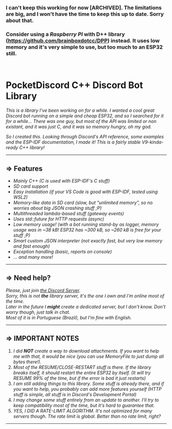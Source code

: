 ### I can't keep this working for now [ARCHIVED]. The limitations are big, and I won't have the time to keep this up to date. Sorry about that.
### Consider using a *Raspberry PI* with D++ library (https://github.com/brainboxdotcc/DPP) instead. It uses low memory and it's very simple to use, but too much to an ESP32 still.
<br>

# PocketDiscord C++ Discord Bot Library

*This is a library I've been working on for a while. I wanted a cool great Discord bot running on a simple and cheap ESP32, and so I searched for it for a while... There was one guy, but most of the API was limited or non existant, and it was just C, and it was so memory hungry, oh my god.*

*So I created this. Looking through Discord's API reference, some examples and the ESP-IDF documentation, I made it! This is a fairly stable V9-kinda-ready C++ library!*

<hr>

## ⇒ Features

* *Mainly C++ (C is used with ESP-IDF's C stuff)*
* *SD card support*
* *Easy installation (if your VS Code is good with ESP-IDF, tested using WSL2)*
* *Memory-like data in SD card (slow, but "unlimited memory", so no worries about big JSON crashing stuff ;P)*
* *Multithreaded lambda-based stuff (gateway events)*
* *Uses std::future for HTTP requests (async)*
* *Low memory usage! (with a bot running stand-by as logger, memory usage was in ~38 kB! ESP32 has ~300 kB, so ~260 kB is free for your stuff ;P)*
* *Smart custom JSON interpreter (not exactly fast, but very low memory and fast enough)*
* *Exception handling (basic, reports on console)*
* *... and many more!*

<hr>

## ⇒ Need help?

*Please, just join [the Discord Server](https://discord.gg/JkzJjCG).*<br>
*Sorry, this is not **the** library server, it's the one I own and I'm online most of the time.*<br>
*Later in the future I **might** create a dedicated server, but I don't know. Don't worry though, just talk in chat.*<br>
*Most of it is in Portuguese (Brazil), but I'm fine with English.*

<hr>

## ⇒ IMPORTANT NOTES

1. *I did **NOT** create a way to download attachments. If you want to help me with that, it would be nice (you can use MemoryFile to just dump all bytes there!).*
2. *Most of the RESUME/CLOSE-RESTART stuff is there. If the library breaks itself, it should restart the entire ESP32 by itself. (It will try RESUME 99% of the time, but if the error is bad it just restarts)*
3. *I am still adding things to this library. Some stuff is already there, and if you want to help, you probably can add more features yourself (HTTP stuff is simple, all stuff is in Discord's Development Portal)*
4. *I may change some stuff entirely from an update to another. I'll try to keep compatibility most of the time, but it's hard to guarantee that.*
5. *YES, I DID A RATE-LIMIT ALGORITHM. It's not optimized for many servers though. The rate limit is global. Better than no rate limit, right?*

<hr>

